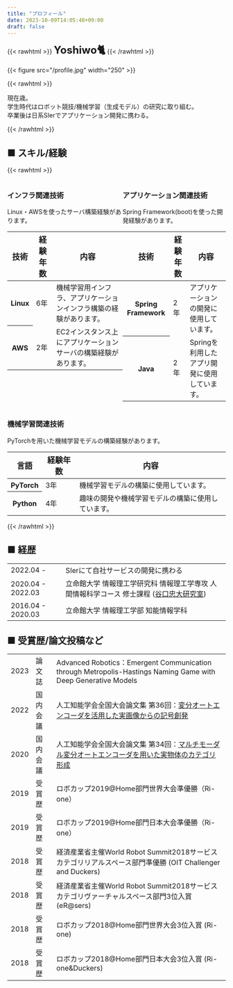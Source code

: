 ```yaml
---
title: "プロフィール"
date: 2023-10-09T14:05:48+09:00
draft: false
---
```


{{< rawhtml >}} 
<font size="5"><b>Yoshiwo🐈</b></font>
{{< /rawhtml >}}

{{< figure src="/profile.jpg" width="250" >}}

{{< rawhtml >}} 
<p>
現在<span id="text"></span>歳。<br>
学生時代はロボット競技/機械学習（生成モデル）の研究に取り組む。<br>
卒業後は日系SIerでアプリケーション開発に携わる。<br>
</p> 
<script type="text/javascript">
    document.getElementById("text").innerHTML = showDay();
  function showDay() {
    var now = new Date();
    var year = now.getFullYear();
    return year - 1998;
  }
</script>
{{< /rawhtml >}}

## ■ スキル/経験

{{< rawhtml >}} 
<div style="display: flex; justify-content: space-between;">
    <div class="card">
        <div class="skill-desc">
          <h3 class="skill-desc-title">インフラ関連技術</h3>
          <p>Linux・AWSを使ったサーバ構築経験があります。</p>
            <table class="table-desc" >
                <thead>
                <tr>
                    <th scope="col"><font size="4">技術</font></th>
                    <th scope="col"><font size="4">経験年数</font></th>
                    <th scope="col"><font size="4">内容</font></th>
                </tr>
                </thead>
                <tbody>
                <tr>
                    <th scope="row">Linux</th>
                    <td>6年</td>
                    <td>
                    機械学習用インフラ、アプリケーションインフラ構築の経験があります。
                    </td>
                </tr>
                <tr>
                    <th scope="row">AWS</th>
                    <td>2年</td>
                    <td>
                    EC2インスタンス上にアプリケーションサーバの構築経験があります。
                    </td>
                </tr>
                </tbody>
            </table>
        </div>
    </div>
    <div class="card">
        <div class="skill-desc">
          <h3 class="skill-desc-title">アプリケーション関連技術</h3>
          <p>Spring Framework(boot)を使った開発経験があります。</p>
            <table class="table-desc">
                <thead>
                <tr>
                  <th scope="col"><font size="4">技術</font></th>
                  <th scope="col"><font size="4">経験年数</font></th>
                  <th scope="col"><font size="4">内容</font></th>
                </tr>
                </thead>
                <tbody>
                <tr>
                  <th scope="row">Spring Framework</th>
                  <td>2年</td>
                  <td>アプリケーションの開発に使用しています。</td>
                  </tr>
                <tr>
                <th scope="row">Java</th>
                <td>2年</td>
                <td>Springを利用したアプリ開発に使用しています。</td>
                </tr>
                </tbody>
            </table>
        </div>
    </div>
</div>
<div class="card">
    <div class="skill-desc">
        <h3 class="skill-desc-title">機械学習関連技術</h3>
        <p>PyTorchを用いた機械学習モデルの構築経験があります。</p>
        <table class="table-desc">
            <thead>
            <tr>
                <th scope="col"><font size="4">言語</font></th>
                <th scope="col"><font size="4">経験年数</font></th>
                <th scope="col"><font size="4">内容</font></th>
            </tr>
            </thead>
            <tbody>
            <tr>
                <th scope="row">PyTorch</th>
                <td>3年</td>
                <td>機械学習モデルの構築に使用しています。</td>
            </tr>
            <tr>
                <th scope="row">Python</th>
                <td>4年</td>
                <td>趣味の開発や機械学習モデルの構築に使用しています。</td>
            </tr>
            </tbody>
        </table>
    </div>
</div>
{{< /rawhtml >}}


## ■ 経歴

|                   |                                                                                                           |
| :---------------- | :--------------------------------------------------------------------------------------------------------  |
| 2022.04 -         | SIerにて自社サービスの開発に携わる |
| 2020.04 - 2022.03 | 立命館大学 情報理工学研究科 情報理工学専攻 人間情報科学コース 修士課程 ([谷口忠大研究室](http://www.em.ci.ritsumei.ac.jp/jp/)) |
| 2016.04 - 2020.03 | 立命館大学 情報理工学部 知能情報学科  |


## ■ 受賞歴/論文投稿など

|      |         |                                                                                                           |
| :--- | :------ |:--------------------------------------------------------------------------------------------------------  |
| 2023 | 論文誌   | Advanced Robotics：Emergent Communication through Metropolis-Hastings Naming Game with Deep Generative Models |
| 2022 | 国内会議 | 人工知能学会全国大会論文集 第36回：[変分オートエンコーダを活用した実画像からの記号創発](https://www.jstage.jst.go.jp/article/pjsai/JSAI2022/0/JSAI2022_3L3GS802/_article/-char/ja/) |
| 2020 | 国内会議 | 人工知能学会全国大会論文集 第34回：[マルチモーダル変分オートエンコーダを用いた実物体のカテゴリ形成](https://www.jstage.jst.go.jp/article/pjsai/JSAI2020/0/JSAI2020_1Q3GS1101/_article/-char/ja/)|
| 2019 | 受賞歴   | ロボカップ2019@Home部門世界大会準優勝（Ri-one）                                                          |
| 2019 | 受賞歴   | ロボカップ2019@Home部門日本大会準優勝（Ri-one）                                                          |
| 2018 | 受賞歴   | 経済産業省主催World Robot Summit2018サービスカテゴリリアルスペース部門準優勝 (OIT Challenger and Duckers)  |
| 2018 | 受賞歴   | 経済産業省主催World Robot Summit2018サービスカテゴリヴァーチャルスペース部門3位入賞 (eR@sers)              |
| 2018 | 受賞歴   | ロボカップ2018@Home部門世界大会3位入賞 (Ri-one)                                                          |
| 2018 | 受賞歴   | ロボカップ2018@Home部門日本大会3位入賞 (Ri-one&Duckers)                                                  |